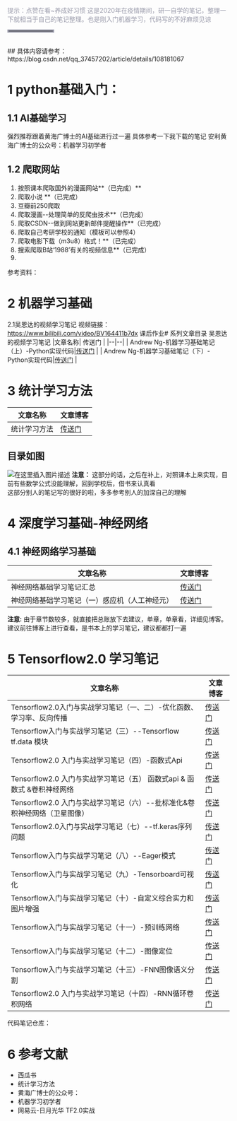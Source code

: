 <font color=#999AAA >提示：点赞在看~养成好习惯
这是2020年在疫情期间，研一自学的笔记，整理一下就相当于自己的笔记整理。也是刚入门机器学习，代码写的不好麻烦见谅
<hr style=" border:solid; width:100px; height:1px;" color=#000000 size=1">
<br>  


</font>
## 具体内容请参考：
https://blog.csdn.net/qq_37457202/article/details/108181067

#  1 python基础入门：
## 1.1 AI基础学习
强烈推荐跟着黄海广博士的AI基础进行过一遍
具体参考一下我下载的笔记
安利黄海广博士的公众号：机器学习初学者

## 1.2  爬取网站
1. 按照课本爬取国外的漫画网站**（已完成）**
2. 爬取小说 **（已完成）
3. 豆瓣前250爬取
4. 爬取漫画--处理简单的反爬虫技术**（已完成）
5. 爬取CSDN--做到网站更新邮件提醒操作**（已完成）
6. 爬取自己考研学校的通知（模板可以参照4）
7. 爬取电影下载（m3u8）格式！**（已完成）
8. 搜索爬取B站‘1988’有关的视频信息**（已完成）
9. 

参考资料：

# 2 机器学习基础
2.1吴恩达的视频学习笔记
视频链接：https://www.bilibili.com/video/BV164411b7dx
课后作业# 系列文章目录
吴恩达的视频学习笔记
|文章名称| 传送门 |
|--|--|
| Andrew Ng-机器学习基础笔记（上）-Python实现代码|[传送门](https://blog.csdn.net/qq_37457202/article/details/106848778) |
| Andrew Ng-机器学习基础笔记（下）-Python实现代码|[传送门](https://blog.csdn.net/qq_37457202/article/details/106958897) |




# 3 统计学习方法 
| 文章名称 |文章博客|
|--|--|
| 统计学习方法| [传送门](https://blog.csdn.net/qq_37457202/category_10204631.html) |<br>  
## 目录如图
![在这里插入图片描述](https://img-blog.csdnimg.cn/20200827170934401.png?x-oss-process=image/watermark,type_ZmFuZ3poZW5naGVpdGk,shadow_10,text_aHR0cHM6Ly9ibG9nLmNzZG4ubmV0L3FxXzM3NDU3MjAy,size_16,color_FFFFFF,t_70#pic_center)
**注意：** 这部分的话，之后在补上，对照课本上来实现，目前有些数学公式没能理解，回到学校后，借书来认真看<br>
这部分别人的笔记写的很好的啦，多多参考别人的加深自己的理解


#  4 深度学习基础-神经网络 
##  4.1 神经网络学习基础
| 文章名称 |文章博客|
|--|--|
| 神经网络基础学习笔记汇总| [传送门](https://blog.csdn.net/qq_37457202/article/details/107732807) |<br>  
|神经网络基础学习笔记（一）感应机（人工神经元） | [传送门](https://blog.csdn.net/qq_37457202/article/details/107475986) |<br>  
**注意:** 由于章节数较多，就直接把总账放下去建议，单章，单章看，详细见博客。建议前往博客上进行查看，是书本上的学习笔记，建议都都打一遍

# 5 Tensorflow2.0 学习笔记 
| 文章名称 |文章博客|
|--|--|
| Tensorflow2.0入门与实战学习笔记（一、二）-优化函数、学习率、反向传播 | [传送门](https://blog.csdn.net/qq_37457202/article/details/107761309) |<br>  
| Tensorflow入门与实战学习笔记（三）--Tensorflow tf.data 模块 | [传送门](https://blog.csdn.net/qq_37457202/article/details/107900693) |<br>  
| Tensorflow2.0 入门与实战学习笔记（四）-函数式Api | [传送门](https://blog.csdn.net/qq_37457202/article/details/107786262) |<br> 
|Tensorflow2.0 入门与实战学习笔记（五） 函数式api & 函数式 &卷积神经网络 | [传送门](https://blog.csdn.net/qq_37457202/article/details/107902173) |<br> 
| Tensorflow2.0 入门与实战学习笔记（六）--批标准化&卷积神经网络（卫星图像）| [传送门](https://blog.csdn.net/qq_37457202/article/details/107896747) |<br> 
| Tensorflow2.0入门与实战学习笔记（七）--tf.keras序列问题 | [传送门](https://blog.csdn.net/qq_37457202/article/details/107908126) |<br> 
| Tensorflow入门与实战学习笔记（八）--Eager模式| [传送门](https://blog.csdn.net/qq_37457202/article/details/107915518) |<br> 
| Tensorflow入门与实战学习笔记（九）-Tensorboard可视化| [传送门](https://blog.csdn.net/qq_37457202/article/details/107928482) |<br> 
| Tensorflow入门与实战学习笔记（十）-自定义综合实力和图片增强| [传送门](https://blog.csdn.net/qq_37457202/article/details/107946245) |<br> 
| Tensorflow入门与实战学习笔记（十一）-预训练网络| [传送门](https://blog.csdn.net/qq_37457202/article/details/107959112) |<br> 
|Tensorflow入门与实战学习笔记（十二）-图像定位| [传送门](https://blog.csdn.net/qq_37457202/article/details/107982139) |<br> 
| Tensorflow入门与实战学习笔记（十三）-FNN图像语义分割| [传送门](https://blog.csdn.net/qq_37457202/article/details/108020509) |<br> 
| Tensorflow2.0 入门与实战学习笔记（十四）-RNN循环卷积网络 | [传送门](https://blog.csdn.net/qq_37457202/article/details/108183601) |<br>  
代码笔记仓库：


# 6  参考文献<br>  
 - 西瓜书 
 - 统计学习方法 
 - 黄海广博士的公众号：
 - 机器学习初学者 
 - 网易云-日月光华 TF2.0实战

